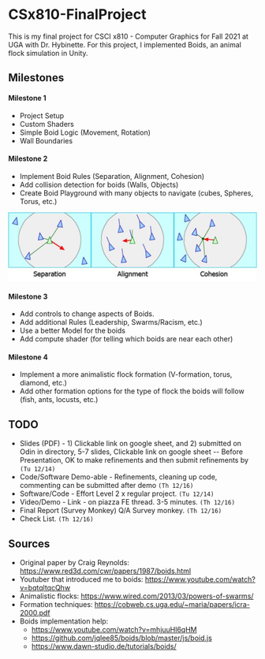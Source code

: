 # CSx810-FinalProject

This is my final project for CSCI x810 - Computer Graphics for Fall 2021 at UGA with Dr. Hybinette. For this project, I implemented Boids, an animal flock simulation in Unity.  

## Milestones
#### Milestone 1
* Project Setup
* Custom Shaders
* Simple Boid Logic (Movement, Rotation)
* Wall Boundaries

#### Milestone 2
* Implement Boid Rules (Separation, Alignment, Cohesion)
* Add collision detection for boids (Walls, Objects)
* Create Boid Playground with many objects to navigate (cubes, Spheres, Torus, etc.)

![./ReadmeResources/img_4.png](./ReadmeResources/img_4.png)
#### Milestone 3
* Add controls to change aspects of Boids.
* Add additional Rules (Leadership, Swarms/Racism, etc.) 
* Use a better Model for the boids 
* Add compute shader (for telling which boids are near each other)

#### Milestone 4
* Implement a more animalistic flock formation (V-formation, torus, diamond, etc.)
* Add other formation options for the type of flock the boids will follow (fish, ants, locusts, etc.)


## TODO
* Slides (PDF) - 1) Clickable link on google sheet, and 2) submitted on Odin in directory, 5-7 slides, Clickable link on google sheet -- Before Presentation, OK to make refinements and then submit refinements by `(Tu 12/14)`
* Code/Software Demo-able - Refinements, cleaning up code, commenting can be submitted after demo `(Th 12/16)`
* Software/Code - Effort Level 2 x regular project. `(Tu 12/14)`
* Video/Demo - Link - on piazza FE thread. 3-5 minutes. `(Th 12/16)`
* Final Report (Survey Monkey)		Q/A Survey monkey. `(Th 12/16)`
* Check List. `(Th 12/16)`


## Sources
* Original paper by Craig Reynolds: https://www.red3d.com/cwr/papers/1987/boids.html
* Youtuber that introduced me to boids: https://www.youtube.com/watch?v=bqtqltqcQhw
* Animalistic flocks: https://www.wired.com/2013/03/powers-of-swarms/
* Formation techniques: https://cobweb.cs.uga.edu/~maria/papers/icra-2000.pdf
* Boids implementation help: 
    * https://www.youtube.com/watch?v=mhjuuHl6qHM
    * https://github.com/jqlee85/boids/blob/master/js/boid.js
    * https://www.dawn-studio.de/tutorials/boids/